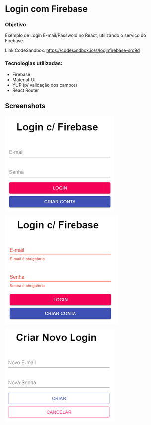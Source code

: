 # Login com Firebase

### Objetivo

Exemplo de Login E-mail/Password no React, utilizando o serviço do Firebase.

Link CodeSandbox: https://codesandbox.io/s/loginfirebase-src9d

### Tecnologias utilizadas:

 - Firebase
 - Material-UI
 - YUP (p/ validação dos campos)
 - React Router

## Screenshots

![Fire01](https://github.com/victorrodrigues20/react-demos/blob/master/login-firebase/screenshots/fire01.png)

![Fire02](https://github.com/victorrodrigues20/react-demos/blob/master/login-firebase/screenshots/fire02.png)

![Fire03](https://github.com/victorrodrigues20/react-demos/blob/master/login-firebase/screenshots/fire03.png)
